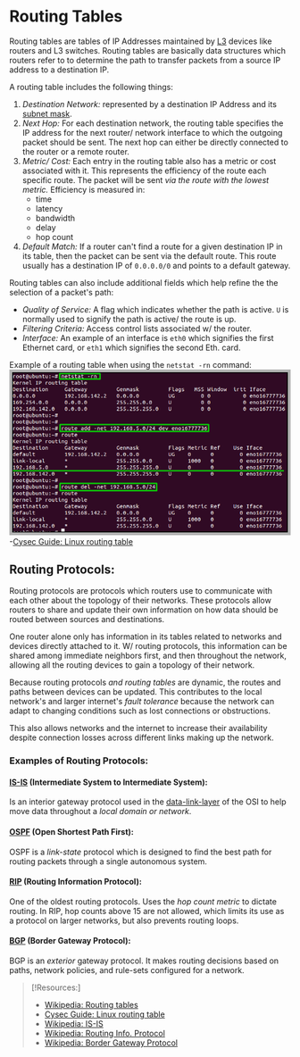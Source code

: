 
# Routing Tables
Routing tables are tables of IP Addresses maintained by [L3](/networking/OSI/network-layer.md) devices like routers and L3 switches. Routing tables are basically data structures which routers refer to to determine the path to transfer packets from a source IP address to a destination IP.

A routing table includes the following things:
1. *Destination Network:* represented by a destination IP Address and its [subnet mask](/nested-repos/PNPT-study-guide/practical-ethical-hacking/networking/subnetting.md).
2. *Next Hop:* For each destination network, the routing table specifies the IP address for the next router/ network interface to which the outgoing packet should be sent. The next hop can either be directly connected to the router or a remote router.
3. *Metric/ Cost:* Each entry in the routing table also has a metric or cost associated with it. This represents the efficiency of the route each specific route. The packet will be sent *via the route with the lowest metric.* Efficiency is measured in: 
	- time
	- latency
	- bandwidth
	- delay
	- hop count
4. *Default Match:* If a router can't find a route for a given destination IP in its table, then the packet can be sent via the default route. This route usually has a destination IP of `0.0.0.0/0` and points to a default gateway.

Routing tables can also include additional fields which help refine the the selection of a packet's path:
- *Quality of Service:* A flag which indicates whether the path is active. `U` is normally used to signify the path is active/ the route is up.
- *Filtering Criteria:* Access control lists associated w/ the router.
- *Interface:* An example of an interface is `eth0` which signifies the first Ethernet card, or `eth1` which signifies the second Eth. card.

Example of a routing table when using the `netstat -rn` command:
![](/networking/networking-pics/routing-table-1.png)
-[Cysec Guide: Linux routing table](https://cysecguide.blogspot.com/2017/12/linux-routing-table.html)

## Routing Protocols: 
Routing protocols are protocols which routers use to communicate with each other about the topology of their networks. These protocols allow routers to share and update their own information on how data should be routed between sources and destinations.

One router alone only has information in its tables related to networks and devices directly attached to it. W/ routing protocols, this information can be shared among immediate neighbors first, and then throughout the network, allowing all the routing devices to gain a topology of their network.

Because routing protocols *and routing tables* are dynamic, the routes and paths between devices can be updated. This contributes to the local network's and larger internet's *fault tolerance* because the network can adapt to changing conditions such as lost connections or obstructions.

This also allows networks and the internet to increase their availability despite connection losses across different links making up the network.

### Examples of Routing Protocols:
#### [IS-IS](/networking/protocols/IS-IS.md) (Intermediate System to Intermediate System): 
Is an interior gateway protocol used in the [data-link-layer](/networking/OSI/data-link-layer.md) of the OSI to help move data throughout a *local domain or network*.

#### [OSPF](/networking/protocols/OSPF.md) (Open Shortest Path First):
OSPF is a *link-state* protocol which is designed to find the best path for routing packets through a single autonomous system.

#### [RIP](/networking/protocols/RIP.md) (Routing Information Protocol):
One of the oldest routing protocols. Uses the *hop count metric* to dictate routing. In RIP, hop counts above 15 are not allowed, which limits its use as a protocol on larger networks, but also prevents routing loops.

#### [BGP](/networking/protocols/BGP.md) (Border Gateway Protocol):
BGP is an *exterior* gateway protocol. It makes routing decisions based on paths, network policies, and rule-sets configured for a network.

> [!Resources:]
> - [Wikipedia: Routing tables](https://en.wikipedia.org/wiki/Routing_table)
> - [Cysec Guide: Linux routing table](https://cysecguide.blogspot.com/2017/12/linux-routing-table.html)
> - [Wikipedia: IS-IS](https://en.wikipedia.org/wiki/IS-IS)
> - [Wikipedia: Routing Info. Protocol](https://en.wikipedia.org/wiki/Routing_Information_Protocol)
> - [Wikipedia: Border Gateway Protocol](https://en.wikipedia.org/wiki/Border_Gateway_Protocol)

